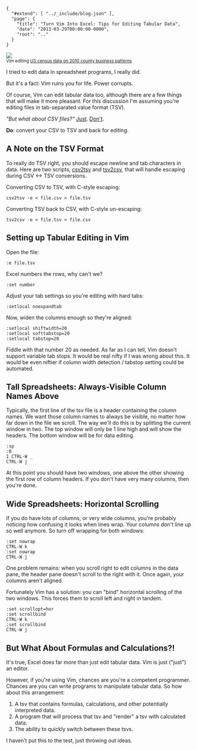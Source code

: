 
    {
      "#extend": [ "../_include/blog.json" ],
      "page": {
        "title": "Turn Vim Into Excel: Tips for Editing Tabular Data",
        "date": "2013-03-29T00:00:00-0000",
        "root": ".."
      }
    }

<div class="center image">
  <a href="../images/blog/vim-as-spreadsheet.png"><img src="../images/blog/vim-as-spreadsheet-thumbnail.png" /></a><br/>
  <small>Vim editing <a href="http://www.census.gov/econ/cbp/download/">US census data on 2010 county business patterns</a></small>
</div>

I tried to edit data in spreadsheet programs, I really did.

But it's a fact: Vim ruins you for life. Power corrupts.

Of course, Vim can edit tabular data too, although there are a few things that will make it more pleasant. For this discussion I'm assuming you're editing files in tab-separated value format (TSV).

*"But what about CSV files?"* [Just](http://en.wikipedia.org/wiki/Comma-separated_values#Lack_of_a_standard). [Don't](http://www.catb.org/esr/writings/taoup/html/ch05s02.html).

**Do**: convert your CSV to TSV and back for editing.


## A Note on the TSV Format ##

To really do TSV right, you should escape newline and tab characters in data. Here are two scripts, [csv2tsv](https://gist.github.com/acg/5312217) and [tsv2csv](https://gist.github.com/acg/5312238), that will handle escaping during CSV <-> TSV conversions.

Converting CSV to TSV, with C-style escaping:

    csv2tsv -e < file.csv > file.tsv

Converting TSV back to CSV, with C-style un-escaping:

    tsv2csv -e < file.tsv > file.csv


## Setting up Tabular Editing in Vim ##

Open the file:

    :e file.tsv

Excel numbers the rows, why can't we?

    :set number

Adjust your tab settings so you're editing with hard tabs:

    :setlocal noexpandtab

Now, widen the columns enough so they're aligned:

    :setlocal shiftwidth=20
    :setlocal softtabstop=20
    :setlocal tabstop=20

Fiddle with that number 20 as needed. As far as I can tell, Vim doesn't support variable tab stops. It would be real nifty if I was wrong about this. It would be even niftier if column width detection / tabstop setting could be automated.


## Tall Spreadsheets: Always-Visible Column Names Above ##

Typically, the first line of the tsv file is a header containing the column names. We want those column names to always be visible, no matter how far down in the file we scroll. The way we'll do this is by splitting the current window in two. The top window will only be 1 line high and will show the headers. The bottom window will be for data editing.

    :sp
    :0
    1 CTRL-W _
    CTRL-W j

At this point you should have two windows, one above the other showing the first row of column headers. If you don't have very many columns, then you're done.


## Wide Spreadsheets: Horizontal Scrolling ##

If you do have lots of columns, or very wide columns, you're probably noticing how confusing it looks when lines wrap. Your columns don't line up so well anymore. So turn off wrapping for both windows:

    :set nowrap
    CTRL-W k
    :set nowrap
    CTRL-W j

One problem remains: when you scroll right to edit columns in the data pane, the header pane doesn't scroll to the right with it. Once again, your columns aren't aligned.

Fortunately Vim has a solution: you can "bind" horizontal scrolling of the two windows. This forces them to scroll left and right in tandem.

    :set scrollopt=hor
    :set scrollbind
    CTRL-W k
    :set scrollbind
    CTRL-W j


## But What About Formulas and Calculations?! ##

It's true, Excel does far more than just edit tabular data. Vim is just ("just") an editor.

However, if you're using Vim, chances are you're a competent programmer. Chances are you can write programs to manipulate tabular data. So how about this arrangement:

1. A tsv that contains formulas, calculations, and other potentially interpreted data.
2. A program that will process that tsv and "render" a tsv with calculated data.
3. The ability to quickly switch between these tsvs.

I haven't put this to the test, just throwing out ideas.

